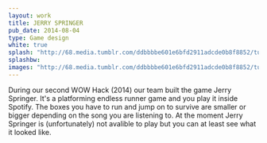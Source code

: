 ```yaml
---
layout: work
title: JERRY SPRINGER
pub_date: 2014-08-04
type: Game design
white: true
splash: "http://68.media.tumblr.com/ddbbbbe601e6bfd2911adcde0b8f8852/tumblr_or3lg9ZdNn1s771xno1_1280.png"
splashbw: 
images: "http://68.media.tumblr.com/ddbbbbe601e6bfd2911adcde0b8f8852/tumblr_or3lg9ZdNn1s771xno1_1280.png", "http://68.media.tumblr.com/2b095ab195539feb0c59df3e8f617aa1/tumblr_ot5hsofjKm1s771xno1_1280.png"
---
```

During our second WOW Hack (2014) our team built the game Jerry Springer. It's a platforming endless runner game and you play it inside Spotify. The boxes you have to run and jump on to survive are smaller or bigger depending on the song you are listening to. At the moment Jerry Springer is (unfortunately) not avalible to play but you can at least see what it looked like.
